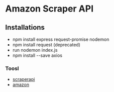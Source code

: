 # Amazon Scraper API


## Installations

- npm install express request-promise nodemon
- npm install request (deprecated)
- run nodemon index.js
- npm install --save axios



### Toosl

* [scraperapi](https://www.scraperapi.com/)
* [amazon](https://www.amazon.com/dp/)
